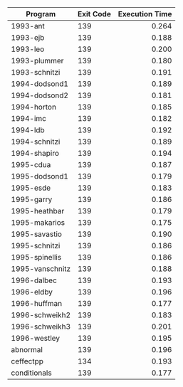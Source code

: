 | Program | Exit Code | Execution Time |
| ------- |:--------- | --------------:|
| 1993-ant | 139 | 0.264 |
| 1993-ejb | 139 | 0.188 |
| 1993-leo | 139 | 0.200 |
| 1993-plummer | 139 | 0.180 |
| 1993-schnitzi | 139 | 0.191 |
| 1994-dodsond1 | 139 | 0.189 |
| 1994-dodsond2 | 139 | 0.181 |
| 1994-horton | 139 | 0.185 |
| 1994-imc | 139 | 0.182 |
| 1994-ldb | 139 | 0.192 |
| 1994-schnitzi | 139 | 0.189 |
| 1994-shapiro | 139 | 0.194 |
| 1995-cdua | 139 | 0.187 |
| 1995-dodsond1 | 139 | 0.179 |
| 1995-esde | 139 | 0.183 |
| 1995-garry | 139 | 0.186 |
| 1995-heathbar | 139 | 0.179 |
| 1995-makarios | 139 | 0.175 |
| 1995-savastio | 139 | 0.190 |
| 1995-schnitzi | 139 | 0.186 |
| 1995-spinellis | 139 | 0.186 |
| 1995-vanschnitz | 139 | 0.188 |
| 1996-dalbec | 139 | 0.193 |
| 1996-eldby | 139 | 0.196 |
| 1996-huffman | 139 | 0.177 |
| 1996-schweikh2 | 139 | 0.183 |
| 1996-schweikh3 | 139 | 0.201 |
| 1996-westley | 139 | 0.195 |
| abnormal | 139 | 0.196 |
| ceffectpp | 134 | 0.193 |
| conditionals | 139 | 0.177 |
